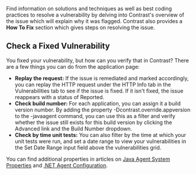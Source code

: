 <!--
title: "How to Fix Vulnerabilities"
description: "Overview of remediating vulnerabilities"
tags: "user remediate vulnerability quick start guide fix"
-->

Find information on solutions and techniques as well as best coding practices to resolve a vulnerability by delving into Contrast's overview of the issue which will explain why it was flagged. Contrast also provides a **How To Fix** section which gives steps on resolving the issue.

## Check a Fixed Vulnerability
You fixed your vulnerability, but how can you verify that in Contrast? There are a few things you can do from the application page:

* **Replay the request:** If the issue is remediated and marked accordingly, you can replay the HTTP request under the HTTP Info tab in the Vulnerabilities tab to see if the issue is fixed. If it isn't fixed, the issue reappears with a status of Reported.
* **Check build number:** For each application, you can assign it a build version number. By adding the property -Dcontrast.override.appversion to the -javaagent command, you can use this as a filter and verify whether the issue still exists for this build version by clicking the Advanced link and the Build Number dropdown.
* **Check by time unit tests:** You can also filter by the time at which your unit tests were run, and set a date range to view your vulnerabilities in the Set Date Range input field above the vulnerabilities grid.

You can find additional properties in articles on [Java Agent System Properties](installation-javaconfig.html#system) and [.NET Agent Configuration](installation-netconfig.html). 
